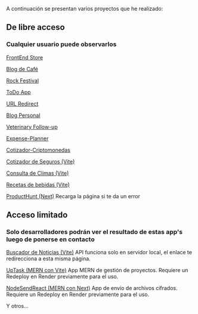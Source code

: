 A continuación se presentan varios proyectos que he realizado:

## De libre acceso 
### Cualquier usuario puede observarlos

<a href="https://forexamplestore.netlify.app/" target="_blank">FrontEnd Store</a>

<a href="https://coffeeknowledge.netlify.app/" target="_blank">Blog de Café</a>

<a href="https://rockfestivaladd.netlify.app/" target="_blank">Rock Festival</a>

<a href="https://todotask23bymaim.netlify.app/" target="_blank">ToDo App</a>

<a href="https://react-6fe97.web.app/" target="_blank">URL Redirect</a>

<a href="https://blogstatic.netlify.app/" target="_blank">Blog Personal</a>

<a href="https://veterinary-followup.netlify.app/" target="_blank">Veterinary Follow-up</a>

<a href="https://expense-planner-2023.netlify.app/" target="_blank">Expense-Planner</a>

<a href="https://cotizador-criptos-23.netlify.app/" target="_blank">Cotizador-Criptomonedas</a>



<a href="https://cotizadorseguros23.netlify.app/" target="_blank">Cotizador de Seguros (Vite)</a>

<a href="https://consultaclima24.netlify.app/" target="_blank">Consulta de Climas (Vite)</a>

<a href="https://recetasbebidas24.netlify.app/" target="_blank">Recetas de bebidas (Vite)</a>

<!-- <a href="https://quiosco-next-production.up.railway.app/" target="_blank">Quiosco App (Next)</a> -->

<a href="https://producthunt-next-eight.vercel.app/" target="_blank">ProductHunt (Next)</a>
Recarga la página si te da un error

## Acceso limitado 
### Solo desarrolladores podrán ver el resultado de estas app's luego de ponerse en contacto
<!-- <a href="https://06-guitar-remix.vercel.app/" target="_blank">GuitarLa (Remix)</a>:
Requiere despertar la API de strapi

<a href="https://guitarla-next-topaz.vercel.app/" target="_blank">GuitarLa (NextJs)</a>:
Requiere despertar la API de strapi -->

<a href="https://marioibarra.netlify.app/developments.html" target="_blank">Buscador de Noticias (Vite)</a>
API funciona solo en servidor local, el enlace te redirecciona a esta misma página.

<a href="https://uptaskmern.vercel.app/" target="_blank">UpTask (MERN con Vite)</a>
App MERN de gestión de proyectos. Requiere un Redeploy en Render previamente para el uso.

<a href="https://nodesendfrontend-next.vercel.app" target="_blank">NodeSendReact (MERN con Next)</a>
App de envío de archivos cifrados. Requiere un Redeploy en Render previamente para el uso.

<p>Y otros...</p>

